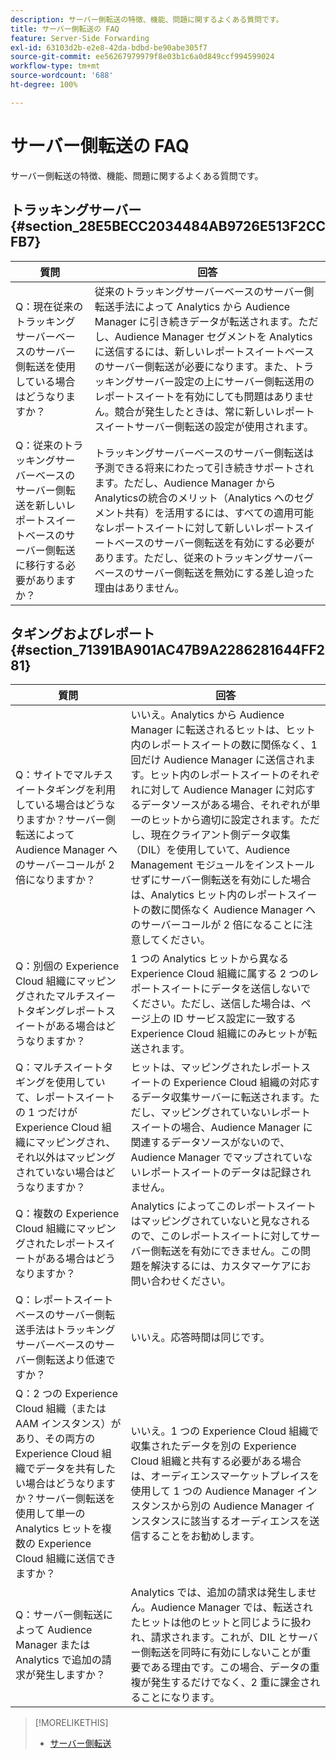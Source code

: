 ```yaml
---
description: サーバー側転送の特徴、機能、問題に関するよくある質問です。
title: サーバー側転送の FAQ
feature: Server-Side Forwarding
exl-id: 63103d2b-e2e8-42da-bdbd-be90abe305f7
source-git-commit: ee56267979979f8e03b1c6a0d849ccf994599024
workflow-type: tm+mt
source-wordcount: '688'
ht-degree: 100%

---
```


# サーバー側転送の FAQ

サーバー側転送の特徴、機能、問題に関するよくある質問です。

## トラッキングサーバー {#section_28E5BECC2034484AB9726E513F2CCFB7}

| 質問 | 回答 |
|--- |--- |
| Q：現在従来のトラッキングサーバーベースのサーバー側転送を使用している場合はどうなりますか？ | 従来のトラッキングサーバーベースのサーバー側転送手法によって Analytics から Audience Manager に引き続きデータが転送されます。ただし、Audience Manager セグメントを Analytics に送信するには、新しいレポートスイートベースのサーバー側転送が必要になります。また、トラッキングサーバー設定の上にサーバー側転送用のレポートスイートを有効にしても問題はありません。競合が発生したときは、常に新しいレポートスイートサーバー側転送の設定が使用されます。 |
| Q：従来のトラッキングサーバーベースのサーバー側転送を新しいレポートスイートベースのサーバー側転送に移行する必要がありますか？ | トラッキングサーバーベースのサーバー側転送は予測できる将来にわたって引き続きサポートされます。ただし、Audience Manager から Analyticsの統合のメリット（Analytics へのセグメント共有）を活用するには、すべての適用可能なレポートスイートに対して新しいレポートスイートベースのサーバー側転送を有効にする必要があります。ただし、従来のトラッキングサーバーベースのサーバー側転送を無効にする差し迫った理由はありません。 |

## タギングおよびレポート {#section_71391BA901AC47B9A2286281644FF281}

| 質問 | 回答 |
|--- |--- |
| Q：サイトでマルチスイートタギングを利用している場合はどうなりますか？サーバー側転送によって Audience Manager へのサーバーコールが 2 倍になりますか？ | いいえ。Analytics から Audience Manager に転送されるヒットは、ヒット内のレポートスイートの数に関係なく、1 回だけ Audience Manager に送信されます。ヒット内のレポートスイートのそれぞれに対して Audience Manager に対応するデータソースがある場合、それぞれが単一のヒットから適切に設定されます。ただし、現在クライアント側データ収集（DIL）を使用していて、Audience Management モジュールをインストールせずにサーバー側転送を有効にした場合は、Analytics ヒット内のレポートスイートの数に関係なく Audience Manager へのサーバーコールが 2 倍になることに注意してください。 |
| Q：別個の Experience Cloud 組織にマッピングされたマルチスイートタギングレポートスイートがある場合はどうなりますか？ | 1 つの Analytics ヒットから異なる Experience Cloud 組織に属する 2 つのレポートスイートにデータを送信しないでください。ただし、送信した場合は、ページ上の ID サービス設定に一致する Experience Cloud 組織にのみヒットが転送されます。 |
| Q：マルチスイートタギングを使用していて、レポートスイートの 1 つだけが Experience Cloud 組織にマッピングされ、それ以外はマッピングされていない場合はどうなりますか？ | ヒットは、マッピングされたレポートスイートの Experience Cloud 組織の対応するデータ収集サーバーに転送されます。ただし、マッピングされていないレポートスイートの場合、Audience Manager に関連するデータソースがないので、Audience Manager でマップされていないレポートスイートのデータは記録されません。 |
| Q：複数の Experience Cloud 組織にマッピングされたレポートスイートがある場合はどうなりますか？ | Analytics によってこのレポートスイートはマッピングされていないと見なされるので、このレポートスイートに対してサーバー側転送を有効にできません。この問題を解決するには、カスタマーケアにお問い合わせください。 |
| Q：レポートスイートベースのサーバー側転送手法はトラッキングサーバーベースのサーバー側転送より低速ですか？ | いいえ。応答時間は同じです。 |
| Q：2 つの Experience Cloud 組織（または AAM インスタンス）があり、その両方の Experience Cloud 組織でデータを共有したい場合はどうなりますか？サーバー側転送を使用して単一の Analytics ヒットを複数の Experience Cloud 組織に送信できますか？ | いいえ。1 つの Experience Cloud 組織で収集されたデータを別の Experience Cloud 組織と共有する必要がある場合は、オーディエンスマーケットプレイスを使用して 1 つの Audience Manager インスタンスから別の Audience Manager インスタンスに該当するオーディエンスを送信することをお勧めします。 |
| Q：サーバー側転送によって Audience Manager または Analytics で追加の請求が発生しますか？ | Analytics では、追加の請求は発生しません。Audience Manager では、転送されたヒットは他のヒットと同じように扱われ、請求されます。これが、DIL とサーバー側転送を同時に有効にしないことが重要である理由です。この場合、データの重複が発生するだけでなく、2 重に課金されることになります。 |

>[!MORELIKETHIS]
>
>* [サーバー側転送](/help/admin/admin/c-server-side-forwarding/ssf.md)

